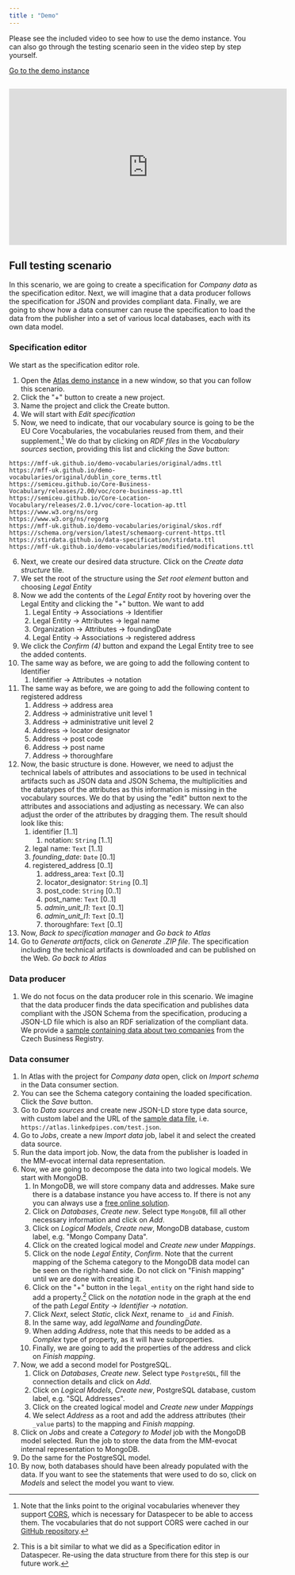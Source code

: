 ```yaml
---
title : "Demo"
---
```


Please see the included video to see how to use the demo instance.
You can also go through the testing scenario seen in the video step by step yourself.

<a class="btn btn-primary btn-lg px-4 mb-2" href="https://mff-uk.github.io/atlas/" role="button">Go to the demo instance</a>

<div class="video-container" style="margin-top: 2em;">
    <iframe width="560" height="315" src="https://www.youtube.com/embed/m3_xrMNDJkc" title="YouTube video player" frameborder="0" allow="accelerometer; autoplay; clipboard-write; encrypted-media; gyroscope; picture-in-picture; web-share" allowfullscreen></iframe>
</div>

## Full testing scenario
In this scenario, we are going to create a specification for _Company data_ as the specification editor. Next, we will imagine that a data producer follows the specification for JSON and provides compliant data. Finally, we are going to show how a data consumer can reuse the specification to load the data from the publisher into a set of various local databases, each with its own data model.

### Specification editor
We start as the specification editor role.

1. Open the [Atlas demo instance](https://mff-uk.github.io/atlas/) in a new window, so that you can follow this scenario.
2. Click the "+" button to create a new project.
3. Name the project and click the Create button.
4. We will start with _Edit specification_
5. Now, we need to indicate, that our vocabulary source is going to be the EU Core Vocabularies, the vocabularies reused from them, and their supplement.[^1] We do that by clicking on _RDF files_ in the _Vocabulary sources_ section, providing this list and clicking the _Save_ button:
```
https://mff-uk.github.io/demo-vocabularies/original/adms.ttl
https://mff-uk.github.io/demo-vocabularies/original/dublin_core_terms.ttl
https://semiceu.github.io/Core-Business-Vocabulary/releases/2.00/voc/core-business-ap.ttl
https://semiceu.github.io/Core-Location-Vocabulary/releases/2.0.1/voc/core-location-ap.ttl
https://www.w3.org/ns/org
https://www.w3.org/ns/regorg
https://mff-uk.github.io/demo-vocabularies/original/skos.rdf
https://schema.org/version/latest/schemaorg-current-https.ttl
https://stirdata.github.io/data-specification/stirdata.ttl
https://mff-uk.github.io/demo-vocabularies/modified/modifications.ttl
```
6. Next, we create our desired data structure. Click on the _Create data structure_ tile.
7. We set the root of the structure using the _Set root element_ button and choosing _Legal Entity_
8. Now we add the contents of the _Legal Entity_ root by hovering over the Legal Entity and clicking the "+" button. We want to add
   1. Legal Entity -> Associations -> Identifier
   2. Legal Entity -> Attributes -> legal name
   3. Organization -> Attributes -> foundingDate
   4. Legal Entity -> Associations -> registered address
9. We click the _Confirm (4)_ button and expand the Legal Entity tree to see the added contents.
10. The same way as before, we are going to add the following content to Identifier
    1. Identifier -> Attributes -> notation
11. The same way as before, we are going to add the following content to registered address
    1. Address -> address area
    2. Address -> administrative unit level 1
    3. Address -> administrative unit level 2
    4. Address -> locator designator
    5. Address -> post code
    6. Address -> post name
    7. Address -> thoroughfare
12. Now, the basic structure is done. However, we need to adjust the technical labels of attributes and associations to be used in technical artifacts such as JSON data and JSON Schema, the multiplicities and the datatypes of the attributes as this information is missing in the vocabulary sources. We do that by using the "edit" button next to the attributes and associations and adjusting as necessary. We can also adjust the order of the attributes by dragging them. The result should look like this:
    1. identifier \[1..1\]
       1. notation: `String` \[1..1\]
    2. legal name: `Text` \[1..1\]
    3. *founding_date*: `Date` \[0..1\]
    4. registered_address \[0..1\]
       1. address_area: `Text` \[0..1\]
       2. locator_designator: `String` \[0..1\]
       3. post_code: `String` \[0..1\]
       4. post_name: `Text` \[0..1\]
       5. *admin_unit_l1*: `Text` \[0..1\]
       6. *admin_unit_l1*: `Text` \[0..1\]
       7. thoroughfare: `Text` \[0..1\]
13. Now, _Back to specification manager_ and _Go back to Atlas_
14. Go to _Generate artifacts_, click on _Generate .ZIP file_. The specification including the technical artifacts is downloaded and can be published on the Web. _Go back to Atlas_

### Data producer
1. We do not focus on the data producer role in this scenario. We imagine that the data producer finds the data specification and publishes data compliant with the JSON Schema from the specification, producing a JSON-LD file which is also an RDF serialization of the compliant data. We provide a [sample containing data about two companies](/test.json) from the Czech Business Registry.

### Data consumer
1. In Atlas with the project for _Company data_ open, click on _Import schema_ in the Data consumer section.
2. You can see the Schema category containing the loaded specification. Click the _Save_ button.
3. Go to _Data sources_ and create new JSON-LD store type data source, with custom label and the URL of the [sample data file](/test.json), i.e. `https://atlas.linkedpipes.com/test.json`.
4. Go to _Jobs_, create a new _Import data_ job, label it and select the created data source.
5. Run the data import job. Now, the data from the publisher is loaded in the MM-evocat internal data representation.
6. Now, we are going to decompose the data into two logical models. We start with MongoDB.
    1. In MongoDB, we will store company data and addresses. Make sure there is a database instance you have access to. If there is not any you can always use a [free online solution](https://railway.app/).
    2. Click on _Databases_, _Create new_. Select type `MongoDB`, fill all other necessary information and click on _Add_.
    3. Click on _Logical Models_, _Create new_, MongoDB database, custom label, e.g. "Mongo Company Data".
    4. Click on the created logical model and _Create new_ under _Mappings_.
    5. Click on the node _Legal Entity_, _Confirm_. Note that the current mapping of the Schema category to the MongoDB data model can be seen on the right-hand side. Do not click on "Finish mapping" until we are done with creating it.
    6. Click on the "+" button in the `legal_entity` on the right hand side to add a property.[^2] Click on the _notation_ node in the graph at the end of the path _Legal Entity_ -> _Identifier_ -> _notation_.
    7. Click _Next_, select _Static_, click _Next_, rename to `_id` and _Finish_.
    8. In the same way, add _legalName_ and _foundingDate_.
    9. When adding _Address_, note that this needs to be added as a _Complex_ type of property, as it will have subproperties.
    10. Finally, we are going to add the properties of the address and click on _Finish mapping_.
15. Now, we add a second model for PostgreSQL.
    1. Click on _Databases_, _Create new_. Select type `PostgreSQL`, fill the connection details and click on _Add_.
    2. Click on _Logical Models_, _Create new_, PostgreSQL database, custom label, e.g. "SQL Addresses".
    3. Click on the created logical model and _Create new_ under _Mappings_
    4. We select _Address_ as a root and add the address attributes (their `_value` parts) to the mapping and _Finish mapping_.
16. Click on _Jobs_ and create a _Category to Model_ job with the MongoDB model selected. Run the job to store the data from the MM-evocat internal representation to MongoDB.
17. Do the same for the PostgreSQL model.
18. By now, both databases should have been already populated with the data. If you want to see the statements that were used to do so, click on _Models_ and select the model you want to view.

[^1]: Note that the links point to the original vocabularies whenever they support [CORS](https://developer.mozilla.org/en-US/docs/Web/HTTP/CORS), which is necessary for Dataspecer to be able to access them. The vocabularies that do not support CORS were cached in our [GitHub repository](https://github.com/mff-uk/demo-vocabularies).
[^2]: This is a bit similar to what we did as a Specification editor in Dataspecer. Re-using the data structure from there for this step is our future work.
